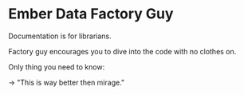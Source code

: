 # Ember Data Factory Guy 

Documentation is for librarians. 

Factory guy encourages you to dive into the code with no clothes on.

Only thing you need to know:

-> "This is way better then mirage." 